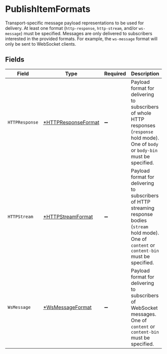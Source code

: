# PublishItemFormats

Transport-specific message payload representations to be used for delivery. At least one format (`http-response`, `http-stream`, and/or `ws-message`) must be specified. Messages are only delivered to subscribers interested in the provided formats. For example, the `ws-message` format will only be sent to WebSocket clients.


## Fields

| Field                                                                                                                                                     | Type                                                                                                                                                      | Required                                                                                                                                                  | Description                                                                                                                                               |
| --------------------------------------------------------------------------------------------------------------------------------------------------------- | --------------------------------------------------------------------------------------------------------------------------------------------------------- | --------------------------------------------------------------------------------------------------------------------------------------------------------- | --------------------------------------------------------------------------------------------------------------------------------------------------------- |
| `HTTPResponse`                                                                                                                                            | [*HTTPResponseFormat](../../models/shared/httpresponseformat.md)                                                                                          | :heavy_minus_sign:                                                                                                                                        | Payload format for delivering to subscribers of whole HTTP responses (`response` hold mode). One of `body` or `body-bin` must be specified.               |
| `HTTPStream`                                                                                                                                              | [*HTTPStreamFormat](../../models/shared/httpstreamformat.md)                                                                                              | :heavy_minus_sign:                                                                                                                                        | Payload format for delivering to subscribers of HTTP streaming response bodies (`stream` hold mode). One of `content` or `content-bin` must be specified. |
| `WsMessage`                                                                                                                                               | [*WsMessageFormat](../../models/shared/wsmessageformat.md)                                                                                                | :heavy_minus_sign:                                                                                                                                        | Payload format for delivering to subscribers of WebSocket messages. One of `content` or `content-bin` must be specified.                                  |